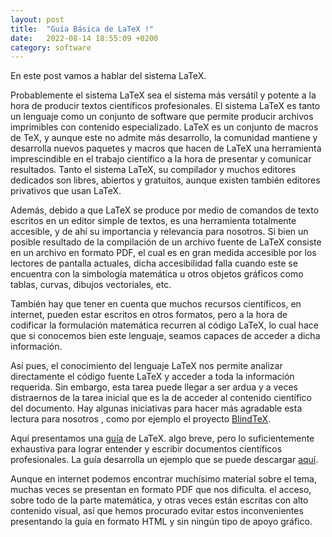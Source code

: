 ```yaml
---
layout: post
title:  "Guía Básica de LaTeX !"
date:   2022-08-14 18:55:09 +0200
category: software
---
```




En este post vamos a hablar del sistema LaTeX.

 Probablemente el sistema LaTeX sea el sistema más versátil y potente a la hora de producir textos científicos profesionales. El sistema LaTeX es tanto un lenguaje como un conjunto de software que permite producir archivos imprimibles  con contenido especializado. LaTeX es un conjunto de macros de TeX, y aunque este no admite más desarrollo, la comunidad mantiene y desarrolla nuevos paquetes y macros que  hacen de LaTeX una herramienta imprescindible en el trabajo científico  a la hora de presentar y comunicar resultados. Tanto el sistema LaTeX, su compilador y muchos editores dedicados son libres, abiertos y gratuitos, aunque existen también  editores  privativos que usan LaTeX. 

Además, debido a que LaTeX  se produce por medio de comandos de texto  escritos en un editor simple de textos, es una herramienta totalmente accesible, y de ahí su importancia y relevancia para nosotros. Si bien  un posible  resultado de la compilación de un archivo fuente de LaTeX consiste en un archivo en formato PDF, el cual es en gran medida accesible por los lectores de pantalla actuales, dicha accesibilidad falla cuando este se encuentra con la simbología matemática u otros objetos gráficos como tablas, curvas, dibujos vectoriales, etc.

También hay que tener en cuenta que muchos recursos científicos, en internet, pueden estar escritos en otros formatos, pero a la hora de codificar la formulación matemática recurren al código LaTeX, lo cual hace que si conocemos bien este lenguaje, seamos capaces de acceder a dicha información.


Así pues, el conocimiento del lenguaje LaTeX nos permite analizar directamente el código fuente LaTeX y acceder a toda la información requerida. Sin embargo, esta tarea puede llegar a ser ardua y a veces distraernos de la tarea inicial que es la de acceder al contenido científico del documento. Hay algunas   iniciativas para hacer más agradable esta lectura para nosotros  , como por ejemplo el proyecto [BlindTeX](http://www.blindtex.org).

Aquí presentamos una [guía](https://cienciaaciegas.com/resources/guiaLaTeX.html) de LaTeX. algo breve, pero lo suficientemente exhaustiva para lograr entender y escribir documentos científicos profesionales. La guía  desarrolla un ejemplo que se puede descargar [aquí](https://cienciaaciegas.com/resources/ejemplo.tex). 

Aunque en internet podemos encontrar muchísimo material sobre el tema, muchas veces se presentan en formato PDF que nos dificulta. el acceso, sobre todo de la parte matemática, y otras veces están  escritas  con alto contenido visual, así que hemos procurado evitar estos inconvenientes presentando la guía en formato HTML y sin ningún tipo de  apoyo gráfico.
 

